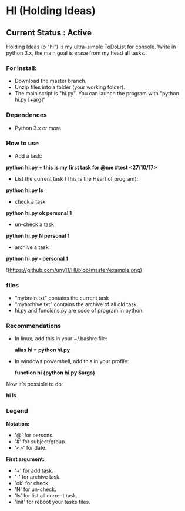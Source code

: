 
# HI (Holding Ideas)
## Current Status : Active

Holding Ideas (o "hi") is my ultra-simple ToDoList for console.
Write in python 3.x, the main goal is erase from my head all tasks..

### For install:
 - Download the master branch.
 - Unzip files into a folder (your working folder).
 - The main script is "hi.py". You can launch the program with "python hi.py [+arg]"

### Dependences
- Python 3.x or more

### How to use
- Add a task:

**python hi.py + this is my first task for @me #test <27/10/17>**

- List the current task (This is the Heart of program):

**python hi.py ls**

- check a task

**python hi.py ok personal 1**

- un-check a task

**python hi.py N personal 1**

- archive a task

**python hi.py - personal 1**

!(https://github.com/uny11/HI/blob/master/example.png)


### files
- "mybrain.txt" contains the current task
- "myarchive.txt" contains the archive of all old task.
- hi.py and funcions.py are code of program in python.


### Recommendations

- In linux, add this in your ~/.bashrc file:

    **alias hi = python hi.py**

- In windows powershell, add this in your profile:

    **function hi {python hi.py $args}**

Now it's possible to do:

**hi ls**



### Legend
**Notation:**
 - '@' for persons.
 - '#' for subject/group.
 - '<>' for date.

**First argument:**
 - '+' for add task.
 - '-' for archive task.
 - 'ok' for check.
 - 'N' for un-check.
 - 'ls' for list all current task.
 - 'init' for reboot your tasks files.
